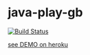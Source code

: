 java-play-gb
============
[![Build Status](https://travis-ci.org/imevs/java-play-gb.png?branch=master)](https://travis-ci.org/imevs/java-play-gb)

[see DEMO on heroku](http://peaceful-mountain-3948.herokuapp.com)

